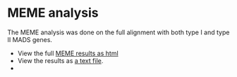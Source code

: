 # MEME analysis 
The MEME analysis was done on the full alignment with both type I and type II MADS genes.

- View the full [MEME results as html](https://htmlpreview.github.io/?https://github.com/krabberod/html_test/blob/main/meme.html)  
- View the results as [a text file](meme_results.txt). 
- 